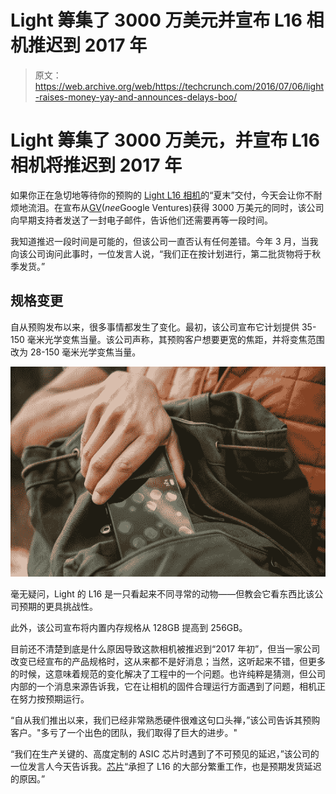 # Light 筹集了 3000 万美元并宣布 L16 相机推迟到 2017 年 

> 原文：<https://web.archive.org/web/https://techcrunch.com/2016/07/06/light-raises-money-yay-and-announces-delays-boo/>

# Light 筹集了 3000 万美元，并宣布 L16 相机将推迟到 2017 年

如果你正在急切地等待你的预购的 [Light L16 相机](https://web.archive.org/web/20221025222908/http://light.co/)的“夏末”交付，今天会让你不耐烦地流泪。在宣布从[GV](https://web.archive.org/web/20221025222908/http://www.gv.com/)(*nee*Google Ventures)获得 3000 万美元的同时，该公司向早期支持者发送了一封电子邮件，告诉他们还需要再等一段时间。

我知道推迟一段时间是可能的，但该公司一直否认有任何差错。今年 3 月，当我向该公司询问此事时，一位发言人说，“我们正在按计划进行，第二批货物将于秋季发货。”

## 规格变更

自从预购发布以来，很多事情都发生了变化。最初，该公司宣布它计划提供 35-150 毫米光学变焦当量。该公司声称，其预购客户想要更宽的焦距，并将变焦范围改为 28-150 毫米光学变焦当量。

![L16-BAG-CLOSEUP](img/88e765a0635cd73f017dadc977e883d9.png)

毫无疑问，Light 的 L16 是一只看起来不同寻常的动物——但教会它看东西比该公司预期的更具挑战性。

此外，该公司宣布将内置内存规格从 128GB 提高到 256GB。

目前还不清楚到底是什么原因导致这款相机被推迟到“2017 年初”，但当一家公司改变已经宣布的产品规格时，这从来都不是好消息；当然，这听起来不错，但更多的时候，这意味着规范的变化解决了工程中的一个问题。也许纯粹是猜测，但公司内部的一个消息来源告诉我，它在让相机的固件合理运行方面遇到了问题，相机正在努力按预期运行。

“自从我们推出以来，我们已经非常熟悉硬件很难这句口头禅，”该公司告诉其预购客户。"多亏了一个出色的团队，我们取得了巨大的进步。"

“我们在生产关键的、高度定制的 ASIC 芯片时遇到了不可预见的延迟，”该公司的一位发言人今天告诉我。[芯片](https://web.archive.org/web/20221025222908/https://en.wikipedia.org/wiki/Application-specific_integrated_circuit)“承担了 L16 的大部分繁重工作，也是预期发货延迟的原因。”